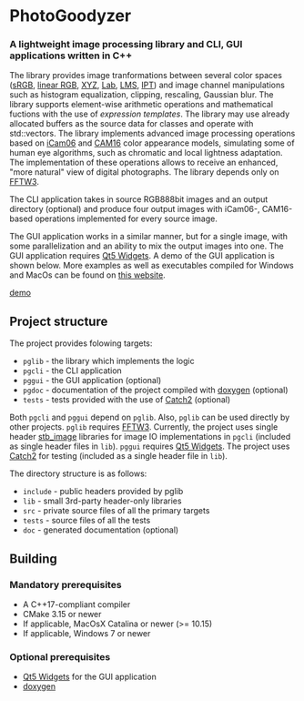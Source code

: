# PhotoGoodyzer

### A lightweight image processing library and CLI, GUI applications written in C++

The library provides image tranformations between several color spaces ([sRGB](https://en.wikipedia.org/wiki/SRGB), [linear RGB](https://en.wikipedia.org/wiki/CIE_1931_color_space), [XYZ](https://en.wikipedia.org/wiki/CIE_1931_color_space), [Lab](https://en.wikipedia.org/wiki/CIELAB_color_space), [LMS](https://en.wikipedia.org/wiki/LMS_color_space), [IPT](https://doi.org/10.1016/j.jvcir.2007.06.003)) and image channel manipulations such as histogram equalization, clipping, rescaling, Gaussian blur. The library supports element-wise arithmetic operations and mathematical fuctions with the use of *expression templates*. The library may use already allocated buffers as the source data for classes and operate with std::vectors. The library implements advanced image processing operations based on [iCam06](https://doi.org/10.1016/j.jvcir.2007.06.003) and [CAM16](https://doi.org/10.1002/col.22131) color appearance models, simulating some of human eye algorithms, such as chromatic and local lightness adaptation. The implementation of these operations allows to receive an enhanced, "more natural" view of digital photographs. The library depends only on [FFTW3](https://www.fftw.org).

The CLI application takes in source RGB888bit images and an output directory (optional) and produce four output images with iCam06-, CAM16-based operations implemented for every source image.

The GUI application works in a similar manner, but for a single image, with some parallelization and an ability to mix the output images into one. The GUI application requires [Qt5 Widgets](https://github.com/qt/qtbase). A demo of the GUI application is shown below. More examples as well as executables compiled for Windows and MacOs can be found on [this website](https://qmel.github.io/).

[demo](https://user-images.githubusercontent.com/60773881/187043299-b910970d-a639-4b11-bdff-174be1b9b68d.mov)

## Project structure

The project provides folowing targets:
- `pglib` - the library which implements the logic
- `pgcli` - the CLI application
- `pggui` - the GUI application (optional)
- `pgdoc` - documentation of the project compiled with [doxygen](https://github.com/doxygen/doxygen) (optional)
- `tests` - tests provided with the use of [Catch2](https://github.com/catchorg/Catch2/tree/v2.x) (optional)

Both `pgcli` and `pggui` depend on `pglib`. Also, `pglib` can be used directly by other projects. `pglib` requires [FFTW3](https://www.fftw.org). Currently, the project uses single header [stb_image](https://github.com/nothings/stb) libraries for image IO implementations in `pgcli` (included as single header files in `lib`). `pggui` requires [Qt5 Widgets](https://github.com/qt/qtbase). The project uses [Catch2](https://github.com/catchorg/Catch2/tree/v2.x) for testing (included as a single header file in `lib`).

The directory structure is as follows:
- `include` - public headers provided by pglib
- `lib` - small 3rd-party header-only libraries
- `src` - private source files of all the primary targets
- `tests` - source files of all the tests
- `doc` - generated documentation (optional)

## Building

### Mandatory prerequisites

- A C++17-compliant compiler
- CMake 3.15 or newer
- If applicable, MacOsX Catalina or newer (>= 10.15) 
- If applicable, Windows 7 or newer

### Optional prerequisites

- [Qt5 Widgets](https://github.com/qt/qtbase) for the GUI application
- [doxygen](https://github.com/doxygen/doxygen)
